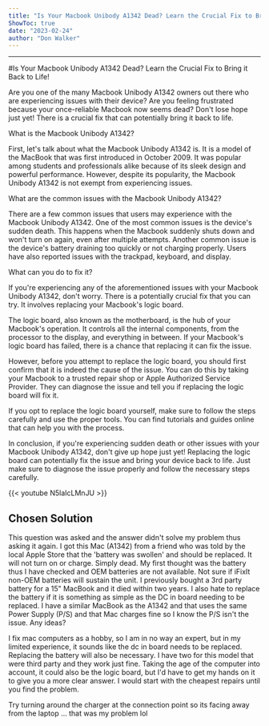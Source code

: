 ```yaml
---
title: "Is Your Macbook Unibody A1342 Dead? Learn the Crucial Fix to Bring it Back to Life!"
ShowToc: true 
date: "2023-02-24"
author: "Don Walker"
---
```

*****
#Is Your Macbook Unibody A1342 Dead? Learn the Crucial Fix to Bring it Back to Life!

Are you one of the many Macbook Unibody A1342 owners out there who are experiencing issues with their device? Are you feeling frustrated because your once-reliable Macbook now seems dead? Don't lose hope just yet! There is a crucial fix that can potentially bring it back to life.

What is the Macbook Unibody A1342?

First, let's talk about what the Macbook Unibody A1342 is. It is a model of the MacBook that was first introduced in October 2009. It was popular among students and professionals alike because of its sleek design and powerful performance. However, despite its popularity, the Macbook Unibody A1342 is not exempt from experiencing issues.

What are the common issues with the Macbook Unibody A1342?

There are a few common issues that users may experience with the Macbook Unibody A1342. One of the most common issues is the device's sudden death. This happens when the Macbook suddenly shuts down and won't turn on again, even after multiple attempts. Another common issue is the device's battery draining too quickly or not charging properly. Users have also reported issues with the trackpad, keyboard, and display.

What can you do to fix it?

If you're experiencing any of the aforementioned issues with your Macbook Unibody A1342, don't worry. There is a potentially crucial fix that you can try. It involves replacing your Macbook's logic board.

The logic board, also known as the motherboard, is the hub of your Macbook's operation. It controls all the internal components, from the processor to the display, and everything in between. If your Macbook's logic board has failed, there is a chance that replacing it can fix the issue.

However, before you attempt to replace the logic board, you should first confirm that it is indeed the cause of the issue. You can do this by taking your Macbook to a trusted repair shop or Apple Authorized Service Provider. They can diagnose the issue and tell you if replacing the logic board will fix it.

If you opt to replace the logic board yourself, make sure to follow the steps carefully and use the proper tools. You can find tutorials and guides online that can help you with the process.

In conclusion, if you're experiencing sudden death or other issues with your Macbook Unibody A1342, don't give up hope just yet! Replacing the logic board can potentially fix the issue and bring your device back to life. Just make sure to diagnose the issue properly and follow the necessary steps carefully.

{{< youtube N5laIcLMnJU >}} 



## Chosen Solution
 This question was asked and the answer didn't solve my problem thus asking it again.
I got this Mac (A1342) from a friend who was told by the local Apple Store that the 'battery was swollen' and should be replaced. It will not turn on or charge. Simply dead.
My first thought was the battery thus I have checked and OEM batteries are not available. Not sure if iFixIt non-OEM batteries will sustain the unit. I previously bought a 3rd party battery for a 15" MacBook and it died within two years.
I also hate to replace the battery if it is something as simple as the DC in board needing to be replaced.
I have a similar MacBook as the A1342 and that uses the same Power Supply (P/S) and that Mac charges fine so I know the P/S isn't the issue.
Any ideas?

 I fix mac computers as a hobby, so I am in no way an expert, but in my limited experience, it sounds like the dc in board needs to be replaced.  Replacing the battery will also be necessary.  I have two for this model that were third party and they work just fine.  Taking the age of the computer into account, it could also be the logic board, but I'd have to get my hands on it to give you a more clear answer.  I would start with the cheapest repairs until you find the problem.

 Try turning around the charger at the connection point so its facing away from the laptop … that was my problem lol




